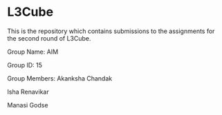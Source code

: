 # L3Cube
This is the repository which contains submissions to the assignments for the second round of L3Cube.

Group Name: AIM

Group ID: 15

Group Members: Akanksha Chandak

Isha Renavikar 

Manasi Godse
